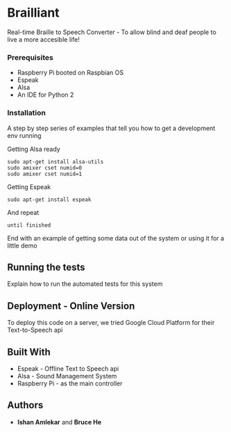# Brailliant

Real-time Braille to Speech Converter - To allow blind and deaf people to live a more accesible life!

### Prerequisites

* Raspberry Pi booted on Raspbian OS
* Espeak
* Alsa
* An IDE for Python 2


### Installation

A step by step series of examples that tell you how to get a development env running


Getting Alsa ready
```
sudo apt-get install alsa-utils
sudo amixer cset numid=0
sudo amixer cset numid=1

```
Getting Espeak
```
sudo apt-get install espeak
```

And repeat

```
until finished
```

End with an example of getting some data out of the system or using it for a little demo

## Running the tests

Explain how to run the automated tests for this system


## Deployment - Online Version

To deploy this code on a server, we tried Google Cloud Platform for their Text-to-Speech api

## Built With

* Espeak - Offline Text to Speech api
* Alsa - Sound Management System
* Raspberry Pi - as the main controller



## Authors

* **Ishan Amlekar** and **Bruce He** 